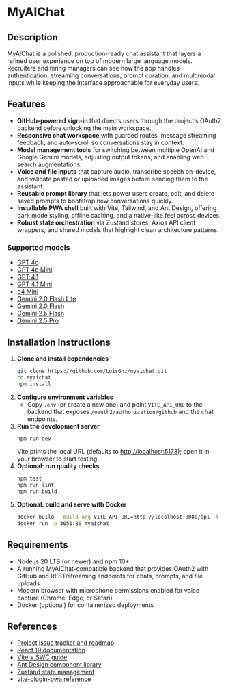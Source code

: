 # MyAIChat

## Description
MyAIChat is a polished, production-ready chat assistant that layers a refined user experience on top of modern large language models. Recruiters and hiring managers can see how the app handles authentication, streaming conversations, prompt curation, and multimodal inputs while keeping the interface approachable for everyday users.

## Features
- **GitHub-powered sign-in** that directs users through the project’s OAuth2 backend before unlocking the main workspace.
- **Responsive chat workspace** with guarded routes, message streaming feedback, and auto-scroll so conversations stay in context.
- **Model management tools** for switching between multiple OpenAI and Google Gemini models, adjusting output tokens, and enabling web search augmentations.
- **Voice and file inputs** that capture audio, transcribe speech on-device, and validate pasted or uploaded images before sending them to the assistant.
- **Reusable prompt library** that lets power users create, edit, and delete saved prompts to bootstrap new conversations quickly.
- **Installable PWA shell** built with Vite, Tailwind, and Ant Design, offering dark mode styling, offline caching, and a native-like feel across devices.
- **Robust state orchestration** via Zustand stores, Axios API client wrappers, and shared modals that highlight clean architecture patterns.

### Supported models
- [GPT 4o](https://platform.openai.com/docs/models/gpt-4o)
- [GPT 4o Mini](https://platform.openai.com/docs/models/gpt-4o-mini)
- [GPT 4.1](https://platform.openai.com/docs/models/gpt-4.1)
- [GPT 4.1 Mini](https://platform.openai.com/docs/models/gpt-4.1-mini)
- [o4 Mini](https://platform.openai.com/docs/models/o4-mini)
- [Gemini 2.0 Flash Lite](https://cloud.google.com/vertex-ai/generative-ai/docs/models/gemini/2-0-flash-lite?hl=es-419)
- [Gemini 2.0 Flash](https://cloud.google.com/vertex-ai/generative-ai/docs/models/gemini/2-0-flash?hl=es-419)
- [Gemini 2.5 Flash](https://cloud.google.com/vertex-ai/generative-ai/docs/models/gemini/2-5-flash?hl=es-419)
- [Gemini 2.5 Pro](https://cloud.google.com/vertex-ai/generative-ai/docs/models/gemini/2-5-pro?hl=es-419)

## Installation Instructions
1. **Clone and install dependencies**
	```bash
	git clone https://github.com/LuisGhz/myaichat.git
	cd myaichat
	npm install
	```
2. **Configure environment variables**
	- Copy `.env` (or create a new one) and point `VITE_API_URL` to the backend that exposes `/oauth2/authorization/github` and the chat endpoints.
3. **Run the development server**
	```bash
	npm run dev
	```
	Vite prints the local URL (defaults to [http://localhost:5173](http://localhost:5173)); open it in your browser to start testing.
4. **Optional: run quality checks**
	```bash
	npm test
	npm run lint
	npm run build
	```
5. **Optional: build and serve with Docker**
	```bash
	docker build --build-arg VITE_API_URL=http://localhost:8080/api -t myaichat .
	docker run -p 3051:80 myaichat
	```

## Requirements
- Node.js 20 LTS (or newer) and npm 10+
- A running MyAIChat-compatible backend that provides OAuth2 with GitHub and REST/streaming endpoints for chats, prompts, and file uploads
- Modern browser with microphone permissions enabled for voice capture (Chrome, Edge, or Safari)
- Docker (optional) for containerized deployments

## References
- [Project issue tracker and roadmap](https://github.com/LuisGhz/myaichat)
- [React 19 documentation](https://react.dev/)
- [Vite + SWC guide](https://vite.dev/guide/)
- [Ant Design component library](https://ant.design/)
- [Zustand state management](https://zustand-demo.pmnd.rs/)
- [vite-plugin-pwa reference](https://vite-pwa-org.netlify.app/)
